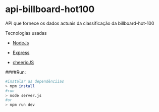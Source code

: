 # api-billboard-hot100
API que fornece os dados actuais da classificação da billboard-hot-100

Tecnologias usadas

* [NodeJs](https://nodejs.org/en/docs/)

* [Express](https://expressjs.com/)

* [cheerioJS](https://cheerio.js.org/)

####Run:

``` bash
#instalar as dependênciias
> npm install
#run
> node server.js
#or
> npm run dev
```
